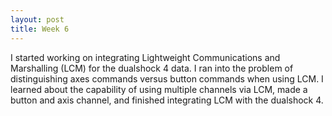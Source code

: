 ```yaml
---
layout: post
title: Week 6
---
```


I started working on integrating Lightweight Communications and Marshalling (LCM) for the dualshock 4 data. I ran into the problem of distinguishing axes commands versus button commands when using LCM. I learned about the capability of using multiple channels via LCM, made a button and axis channel, and finished integrating LCM with the dualshock 4.

